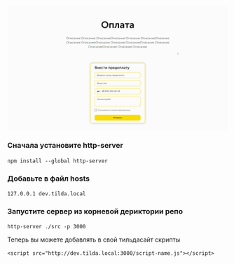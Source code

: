 ![гифка](src/demo.gif?raw=true)

### Сначала установите http-server

```
npm install --global http-server
```

### Добавьте в файл hosts

```
127.0.0.1 dev.tilda.local
```

### Запустите сервер из корневой дериктории репо

```
http-server ./src -p 3000
```

Теперь вы можете добавлять в свой тильдасайт скрипты

```
<script src="http://dev.tilda.local:3000/script-name.js"></script>
```